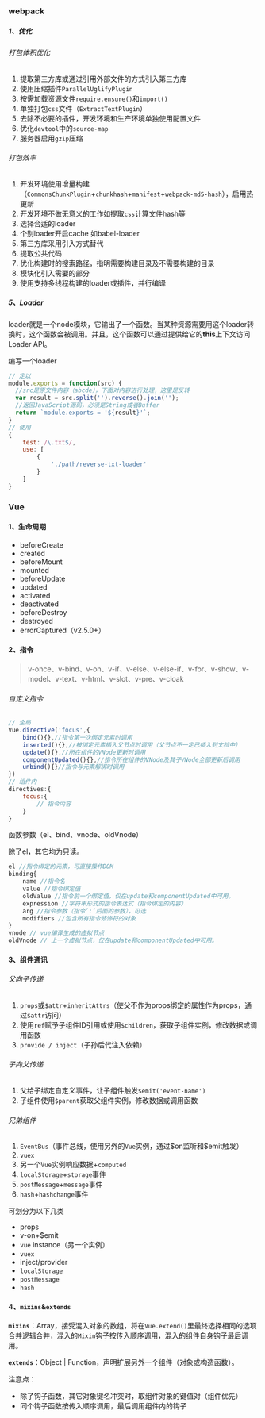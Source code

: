 ### webpack

##### 1、优化

###### 打包体积优化

1. 提取第三方库或通过引用外部文件的方式引入第三方库
2. 使用压缩插件`ParallelUglifyPlugin`
3. 按需加载资源文件`require.ensure()`和`import()`
4. 单独打包`css`文件（`ExtractTextPlugin`）
5. 去除不必要的插件，开发环境和生产环境单独使用配置文件
6. 优化`devtool`中的`source-map`
7. 服务器启用`gzip`压缩

###### 打包效率

1. 开发环境使用增量构建（`CommonsChunkPlugin`+`chunkhash`+`manifest`+`webpack-md5-hash`），启用热更新
2. 开发环境不做无意义的工作如提取`css`计算文件hash等
4. 选择合适的loader
5. 个别loader开启cache 如babel-loader
6. 第三方库采用引入方式替代
7. 提取公共代码
8. 优化构建时的搜索路径，指明需要构建目录及不需要构建的目录
9. 模块化引入需要的部分
9. 使用支持多线程构建的loader或插件，并行编译



##### 5、Loader

loader就是一个node模块，它输出了一个函数。当某种资源需要用这个loader转换时，这个函数会被调用。并且，这个函数可以通过提供给它的**this**上下文访问Loader API。

编写一个loader

```javascript
// 定以
module.exports = function(src) {
  //src是原文件内容（abcde），下面对内容进行处理，这里是反转
  var result = src.split('').reverse().join(''); 
  //返回JavaScript源码，必须是String或者Buffer
  return `module.exports = '${result}'`;
}
// 使用
{
	test: /\.txt$/,
	use: [
		{
			'./path/reverse-txt-loader'
		}
	]
}
```



### Vue
#### 1、生命周期 
- beforeCreate
- created
- beforeMount
- mounted
- beforeUpdate
- updated
- activated
- deactivated
- beforeDestroy
- destroyed
- errorCaptured（v2.5.0+）

#### 2、指令

> v-once、v-bind、v-on、v-if、v-else、v-else-if、v-for、v-show、v-model、v-text、v-html、v-slot、v-pre、v-cloak

###### 自定义指令

```javascript
// 全局
Vue.directive('focus',{
	bind(){},//指令第一次绑定元素时调用
	inserted(){},//被绑定元素插入父节点时调用（父节点不一定已插入到文档中）
	update(){},//所在组件的VNode更新时调用
	componentUpdated(){},//指令所在组件的VNode及其子VNode全部更新后调用
	unbind(){}//指令与元素解绑时调用
})
// 组件内
directives:{
	focus:{
		// 指令内容	
	}
}
```

函数参数（el、bind、vnode、oldVnode）

除了el，其它均为只读。
```javascript
el //指令绑定的元素，可直接操作DOM
binding{
	name //指令名
	value //指令绑定值
	oldValue //指令前一个绑定值，仅在update和componentUpdated中可用。
	expression //字符串形式的指令表达式（指令绑定的内容）
	arg //指令参数（指令’:‘后面的参数），可选
	modifiers //包含所有指令修饰符的对象
}
vnode // vue编译生成的虚拟节点
oldVnode // 上一个虚拟节点，仅在update和componentUpdated中可用。
```

#### 3、组件通讯

###### 父向子传递

1. `props`或`$attr`+`inheritAttrs`（使父不作为props绑定的属性作为props，通过`$attr`访问）
2. 使用`ref`赋予子组件ID引用或使用`$children`，获取子组件实例，修改数据或调用函数
3. `provide / inject`（子孙后代注入依赖）


###### 子向父传递

1. 父给子绑定自定义事件，让子组件触发`$emit('event-name')`
2. 子组件使用`$parent`获取父组件实例，修改数据或调用函数

###### 兄弟组件

1. `EventBus`（事件总线，使用另外的`Vue`实例，通过\$on监听和\$emit触发）
2. `vuex`
3. 另一个`Vue`实例响应数据+`computed`
4. `localStorage`+`storage`事件
5. `postMessage`+`message`事件
6. `hash`+`hashchange`事件

可划分为以下几类

- props
- v-on+$emit
- `vue` instance（另一个实例）
- `vuex`
- inject/provider
- `localStorage`
- `postMessage`
- `hash`

#### 4、`mixins`&`extends`

**`mixins`**：Array<Object>，接受混入对象的数组，将在`Vue.extend()`里最终选择相同的选项合并逻辑合并，混入的`Mixin`钩子按传入顺序调用，混入的组件自身钩子最后调用。

**`extends`**：Object | Function，声明扩展另外一个组件（对象或构造函数）。

注意点：

- 除了钩子函数，其它对象键名冲突时，取组件对象的键值对（组件优先）
- 同个钩子函数按传入顺序调用，最后调用组件内的钩子